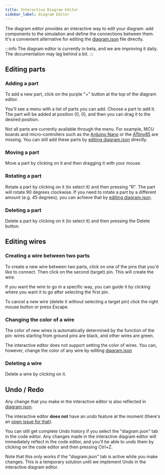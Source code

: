 ```yaml
---
title: Interactive Diagram Editor
sidebar_label: Diagram Editor
---
```


The diagram editor provides an interactive way to edit your diagram: add components to the simulation and define the connections between them. It's a convenient alternative for editing the [diagram.json](../diagram-format) file directly.

:::info
The diagram editor is currently in beta, and we are improving it daily. The documentation may lag behind a bit.
:::

## Editing parts

### Adding a part

To add a new part, click on the purple "+" button at the top of the diagram editor.

You'll see a menu with a list of parts you can add. Choose a part to add it. The part will be added at position (0, 0), and then you can drag it to the desired position.

Not all parts are currently available through the menu. For example, MCU boards and micro-controllers such as the [Arduino Nano](../parts/wokwi-arduino-nano) or the [ATtiny85](../parts/wokwi-attiny85) are missing. You can still add these parts by [editing diagram.json](../diagram-format#parts) directly.

### Moving a part

Move a part by clicking on it and then dragging it with your mouse.

### Rotating a part

Rotate a part by clicking on it (to select it) and then pressing "R". The part will rotate 90 degrees clockwise. If you need to rotate a part by
a different amount (e.g. 45 degrees), you can achieve that by [editing diagram.json](../diagram-format#parts).

### Deleting a part

Delete a part by clicking on it (to select it) and then pressing the Delete button.

## Editing wires

### Creating a wire between two parts

To create a new wire between two parts, click on one of the pins that you'd like to connect. Then click on the second (target) pin. This will create the wire.

If you want the wire to go in a specific way, you can guide it by clicking where you want it to go after selecting the first pin.

To cancel a new wire (delete it without selecting a target pin) click the right mouse button or press Escape.

### Changing the color of a wire

The color of new wires is automatically determined by the function of the pin: wires starting from ground pins are black, and other wires are green.

The interactive editor does not support setting the color of wires. You can, however, change the color of any wire by editing [diagram.json](../diagram-format#connections)

### Deleting a wire

Delete a wire by clicking on it.

## Undo / Redo

Any change that you make in the interactive editor is also reflected in [diagram.json](../diagram-format).

The interactive editor **does not** have an undo feature at the moment (there's an [open issue for that](https://github.com/wokwi/wokwi-features/issues/77)).

You can still get complete Undo history if you select the "diagram.json" tab in the code editor. Any changes made in the interactive diagram editor
will immediately reflect in the code editor, and you'll be able to undo them by clicking on the code editor and then pressing Ctrl+Z.

Note that this only works if the "diagram.json" tab is active while you make changes. This is a temporary solution until we implement Undo in the interactive diagram editor.
